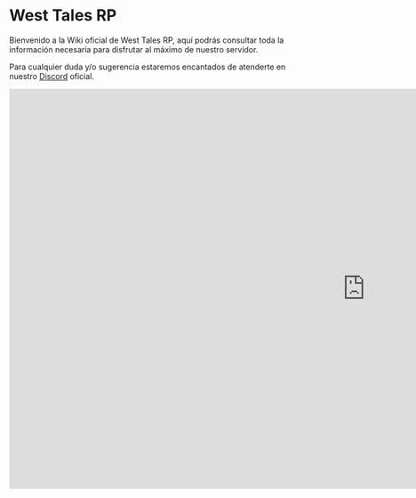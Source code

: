 # West Tales RP

Bienvenido a la Wiki oficial de West Tales RP, aquí podrás consultar toda la información necesaria para disfrutar al máximo de nuestro servidor.

Para cualquier duda y/o sugerencia estaremos encantados de atenderte en nuestro [Discord](https://discord.gg/uTCKJYkgwM) oficial.

<iframe width="1280" height="720" src="https://www.youtube-nocookie.com/embed/QJiY37Mtsjk?si=pcFjKHgP791eu-q4" title="YouTube video player" frameborder="0" allow="accelerometer; autoplay; clipboard-write; encrypted-media; gyroscope; picture-in-picture; web-share" referrerpolicy="strict-origin-when-cross-origin" allowfullscreen></iframe>